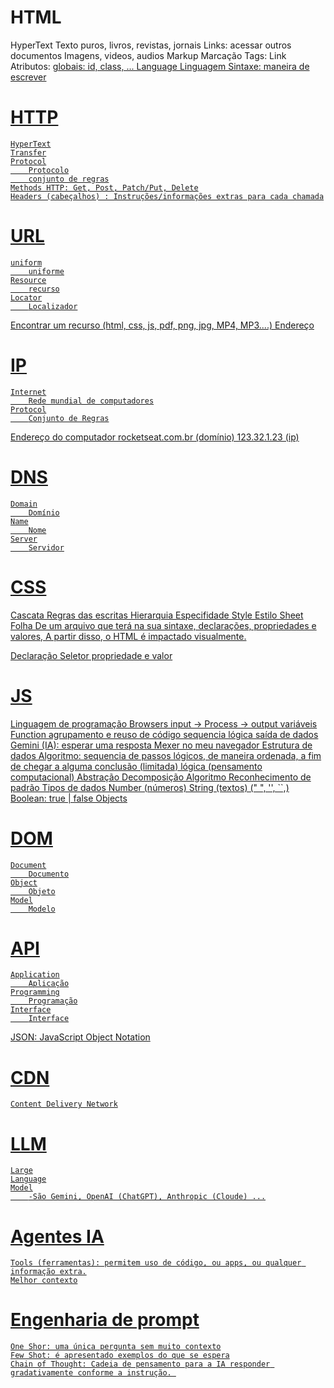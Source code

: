 # HTML

HyperText
    Texto puros, livros, revistas, jornais
    Links: acessar outros documentos
    Imagens, videos, audios
Markup
    Marcação
    Tags: <a> Link </a>
    Atributos: <a href="https://rocketseat.com.br">
    globais: id, class, ...
Language
    Linguagem
    Sintaxe: maneira de escrever

# HTTP
    HyperText
    Transfer
    Protocol
        Protocolo
        conjunto de regras
    Methods HTTP: Get, Post, Patch/Put, Delete
    Headers (cabeçalhos) : Instruções/informações extras para cada chamada
    

# URL
    uniform
        uniforme
    Resource
        recurso
    Locator
        Localizador
Encontrar um recurso (html, css, js, pdf, png, jpg, MP4, MP3....)
Endereço
# IP
    Internet
        Rede mundial de computadores
    Protocol
        Conjunto de Regras
Endereço do computador
rocketseat.com.br (domínio)
123.32.1.23 (ip)
# DNS
    Domain
        Domínio
    Name
        Nome
    Server
        Servidor
# CSS
Cascata
    Regras das escritas
    Hierarquia
    Especifidade
Style
    Estilo
Sheet
    Folha
De um arquivo que terá na sua sintaxe, declarações, propriedades e valores,
A partir disso, o HTML é impactado visualmente. 

Declaração
Seletor
propriedade e valor

# JS

Linguagem de programação
    Browsers
        input -> Process -> output
variáveis
Function
    agrupamento e reuso de código
    sequencia lógica
        saída de dados
Gemini  (IA): esperar uma resposta
Mexer no meu navegador
Estrutura de dados
Algoritmo: sequencia de passos lógicos, de maneira ordenada, a fim de chegar a alguma conclusão (limitada)
lógica (pensamento computacional)
    Abstração
    Decomposição
    Algoritmo
    Reconhecimento de padrão
Tipos de dados
    Number (números)
    String (textos) (" ", '', ``,)
    Boolean: true | false
    Objects
# DOM
    Document
        Documento
    Object
        Objeto
    Model
        Modelo
# API
    Application
        Aplicação
    Programming
        Programação
    Interface
        Interface
JSON: JavaScript Object Notation

# CDN
    Content Delivery Network

# LLM
    Large
    Language
    Model
        -São Gemini, OpenAI (ChatGPT), Anthropic (Cloude) ...
# Agentes IA
    Tools (ferramentas): permitem uso de código, ou apps, ou qualquer informação extra.
    Melhor contexto
# Engenharia de prompt
    One Shor: uma única pergunta sem muito contexto
    Few Shot: é apresentado exemplos do que se espera
    Chain of Thought: Cadeia de pensamento para a IA responder gradativamente conforme a instrução. 


    
        

    





        